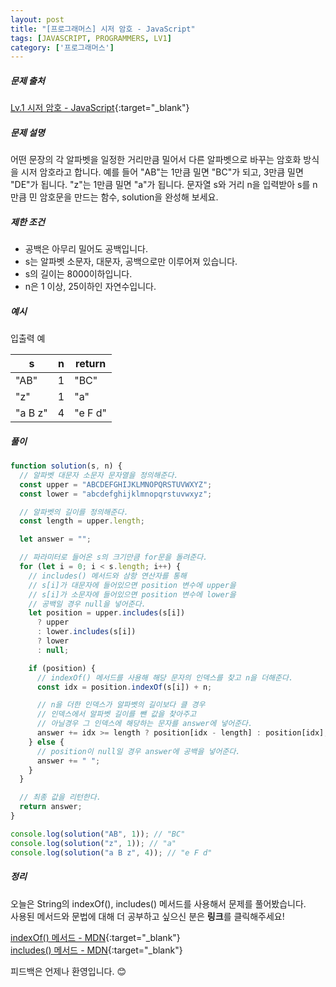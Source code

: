 ```yaml
---
layout: post
title: "[프로그래머스] 시저 암호 - JavaScript"
tags: [JAVASCRIPT, PROGRAMMERS, LV1]
category: ['프로그래머스']
---
```


##### 문제 출처

[Lv.1 시저 암호 - JavaScript](https://programmers.co.kr/learn/courses/30/lessons/12926?language=javascript){:target="\_blank"}

##### 문제 설명

어떤 문장의 각 알파벳을 일정한 거리만큼 밀어서 다른 알파벳으로 바꾸는 암호화 방식을 시저 암호라고 합니다. 예를 들어 "AB"는 1만큼 밀면 "BC"가 되고, 3만큼 밀면 "DE"가 됩니다. "z"는 1만큼 밀면 "a"가 됩니다. 문자열 s와 거리 n을 입력받아 s를 n만큼 민 암호문을 만드는 함수, solution을 완성해 보세요.

##### 제한 조건

- 공백은 아무리 밀어도 공백입니다.
- s는 알파벳 소문자, 대문자, 공백으로만 이루어져 있습니다.
- s의 길이는 8000이하입니다.
- n은 1 이상, 25이하인 자연수입니다.

##### 예시

입출력 예

| s       | n   | return  |
| ------- | --- | ------- |
| "AB"    | 1   | "BC"    |
| "z"     | 1   | "a"     |
| "a B z" | 4   | "e F d" |

##### 풀이

```javascript
function solution(s, n) {
  // 알파벳 대문자 소문자 문자열을 정의해준다.
  const upper = "ABCDEFGHIJKLMNOPQRSTUVWXYZ";
  const lower = "abcdefghijklmnopqrstuvwxyz";

  // 알파벳의 길이를 정의해준다.
  const length = upper.length;

  let answer = "";

  // 파라미터로 들어온 s의 크기만큼 for문을 돌려준다.
  for (let i = 0; i < s.length; i++) {
    // includes() 메서드와 삼항 연산자를 통해
    // s[i]가 대문자에 들어있으면 position 변수에 upper을
    // s[i]가 소문자에 들어있으면 position 변수에 lower을
    // 공백일 경우 null을 넣어준다.
    let position = upper.includes(s[i])
      ? upper
      : lower.includes(s[i])
      ? lower
      : null;

    if (position) {
      // indexOf() 메서드를 사용해 해당 문자의 인덱스를 찾고 n을 더해준다.
      const idx = position.indexOf(s[i]) + n;

      // n을 더한 인덱스가 알파벳의 길이보다 클 경우
      // 인덱스에서 알파벳 길이를 뺀 값을 찾아주고
      // 아닐경우 그 인덱스에 해당하는 문자를 answer에 넣어준다.
      answer += idx >= length ? position[idx - length] : position[idx];
    } else {
      // position이 null일 경우 answer에 공백을 넣어준다.
      answer += " ";
    }
  }

  // 최종 값을 리턴한다.
  return answer;
}

console.log(solution("AB", 1)); // "BC"
console.log(solution("z", 1)); // "a"
console.log(solution("a B z", 4)); // "e F d"
```

##### 정리

오늘은 String의 indexOf(), includes() 메서드를 사용해서 문제를 풀어봤습니다.<br />
사용된 메서드와 문법에 대해 더 공부하고 싶으신 분은 **링크**를 클릭해주세요!

[indexOf() 메서드 - MDN](https://developer.mozilla.org/ko/docs/Web/JavaScript/Reference/Global_Objects/String/indexOf){:target="\_blank"}<br />
[includes() 메서드 - MDN](hthttps://developer.mozilla.org/ko/docs/Web/JavaScript/Reference/Global_Objects/String/includes){:target="\_blank"}

피드백은 언제나 환영입니다. 😊
